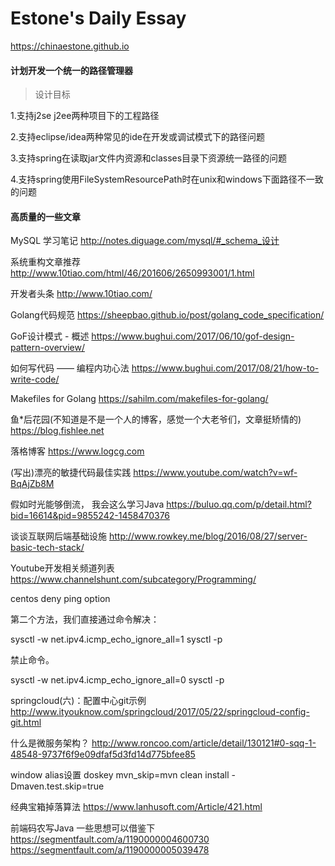 # Estone's Daily Essay

https://chinaestone.github.io


#### 计划开发一个统一的路径管理器  

> 设计目标  

1.支持j2se j2ee两种项目下的工程路径    

2.支持eclipse/idea两种常见的ide在开发或调试模式下的路径问题    

3.支持spring在读取jar文件内资源和classes目录下资源统一路径的问题    

4.支持spring使用FileSystemResourcePath时在unix和windows下面路径不一致的问题    


#### 高质量的一些文章

MySQL 学习笔记
http://notes.diguage.com/mysql/#_schema_设计

系统重构文章推荐
http://www.10tiao.com/html/46/201606/2650993001/1.html

开发者头条
http://www.10tiao.com/ 

Golang代码规范 
https://sheepbao.github.io/post/golang_code_specification/

GoF设计模式 - 概述
https://www.bughui.com/2017/06/10/gof-design-pattern-overview/

如何写代码 —— 编程内功心法
https://www.bughui.com/2017/08/21/how-to-write-code/


Makefiles for Golang
https://sahilm.com/makefiles-for-golang/

鱼*后花园(不知道是不是一个人的博客，感觉一个大老爷们，文章挺矫情的)
https://blog.fishlee.net

落格博客
https://www.logcg.com

(写出)漂亮的敏捷代码最佳实践
https://www.youtube.com/watch?v=wf-BqAjZb8M

假如时光能够倒流， 我会这么学习Java 
https://buluo.qq.com/p/detail.html?bid=16614&pid=9855242-1458470376

谈谈互联网后端基础设施
http://www.rowkey.me/blog/2016/08/27/server-basic-tech-stack/

Youtube开发相关频道列表
https://www.channelshunt.com/subcategory/Programming/

centos deny ping option  

第二个方法，我们直接通过命令解决：  

sysctl -w net.ipv4.icmp_echo_ignore_all=1
sysctl -p

禁止命令。  

sysctl -w net.ipv4.icmp_echo_ignore_all=0
sysctl -p

springcloud(六)：配置中心git示例
http://www.ityouknow.com/springcloud/2017/05/22/springcloud-config-git.html

什么是微服务架构？
http://www.roncoo.com/article/detail/130121#0-sqq-1-48548-9737f6f9e09dfaf5d3fd14d775bfee85


window alias设置
doskey mvn_skip=mvn clean install -Dmaven.test.skip=true

经典宝箱掉落算法 
https://www.lanhusoft.com/Article/421.html 


前端码农写Java 一些思想可以借鉴下
https://segmentfault.com/a/1190000004600730
https://segmentfault.com/a/1190000005039478
